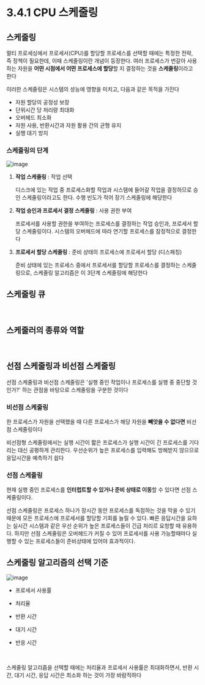 # 3.4.1 CPU 스케줄링

## 스케줄링
멀티 프로세싱에서 프로세서(CPU)를 할당할 프로세스를 선택할 때에는 특정한 전략, 즉 정책이 필요한데, 이때 스케줄링이란 개념이 등장한다. 여러 프로세스가 번갈아 사용하는 자원을 **어떤 시점에서 어떤 프로세스에 할당**할 지 결정하는 것을 **스케줄링**이라고 한다

이러한 스케줄링은 시스템의 성능에 영향을 미치고, 다음과 같은 목적을 가진다
- 자원 할당의 공정성 보장
- 단위시간 당 처리량 최대화
- 오버헤드 최소화
- 자원 사용, 반환시간과 자원 활용 간의 균형 유지
- 실행 대기 방지

### 스케줄링의 단계

![image](https://github.com/gdsc-konkuk/Plantory-Android/assets/81434152/d61c053b-ff27-491f-bc6b-43af7f97945c)

1. **작업 스케줄링** : 작업 선택

    디스크에 있는 작업 중 프로세스화할 작업과 시스템에 들어갈 작업을 결정하므로 승인 스케줄링이라고도 한다. 수행 빈도가 적어 장기 스케줄링에 해당한다

2. **작업 승인과 프로세서 결정 스케줄링** : 사용 권한 부여

    프로세서를 사용할 권한을 부여하는 프로세스를 결정하는 작업 승인과, 프로세서 할당 스케줄링이다. 시스템의 오버헤드에 따라 연기할 프로세스를 잠정적으로 결정한다

3. **프로세서 할당 스케줄링** : 준비 상태의 프로세스에 프로세서 할당 (디스패칭)

    준비 상태에 있는 프로세스 중에서 프로세서를 할당할 프로세스를 결정하는 스케줄링으로, 스케줄링 알고리즘은 이 3단계 스케줄링에 해당한다


## 스케줄링 큐

<br>

## 스케줄러의 종류와 역할

<br>

## 선점 스케줄링과 비선점 스케줄링 

선점 스케줄링과 비선점 스케줄링은 '실행 중인 작업이나 프로세스를 실행 중 중단할 것인가?' 하는 관점을 바탕으로 스케줄링을 구분한 것이다

### 비선점 스케줄링
한 프로세스가 자원을 선택했을 때 다른 프로세스가 해당 자원을 **빼앗을 수 없다면** 비선점 스케줄링이다

비선점형 스케줄링에서는 실행 시간이 짧은 프로세스가 실행 시간이 긴 프로세스를 기다리는 대신 공평하게 관리한다. 우선순위가 높은 프로세스를 입력해도 방해받지 않으므로 응답시간을 예측하기 쉽다

### 선점 스케줄링
현재 실행 중인 프로세스를 **인터럽트할 수 있거나 준비 상태로 이동**할 수 있다면 선점 스케줄링이다. 

선점 스케줄링은 프로세스 하나가 장시간 동안 프로세스를 독점하는 것을 막을 수 있기 때문에 모든 프로세스에 프로세서를 할당할 기회를 늘릴 수 있다. 빠른 응답시간을 요하는 실시간 시스템과 같은 우선 순위가 높은 프로세스들이 긴급 처리르 요청할 때 유용하다. 하지만 선점 스케줄링은 오버헤드가 커질 수 있어 프로세서를 사용 가능할때마다 실행할 수 있는 프로세스들이 준비상태에 있어야 효과적이다. 

## 스케줄링 알고리즘의 선택 기준

![image](https://github.com/gdsc-konkuk/Plantory-Android/assets/81434152/ee4291eb-9bdb-4887-995f-00b4fe15dca5)

- 프로세서 사용률

- 처리율

- 반환 시간

- 대기 시간

- 반응 시간

<br>

스케줄링 알고리즘을 선택할 때에는 처리율과 프로세서 사용률은 최대화하면서, 반환 시간, 대기 시간, 응답 시간은 최소화 하는 것이 가장 바람직하다 